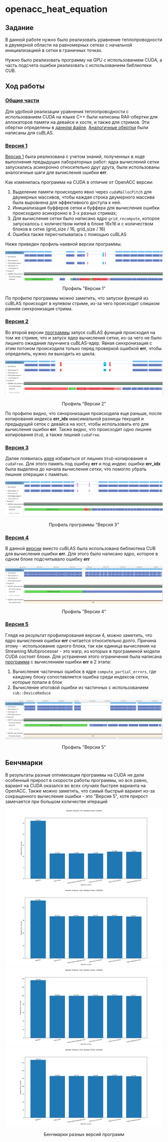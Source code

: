 # openacc_heat_equation

## Задание
В данной работе нужно было реализовать уравнение теплопроводности в двумерной области на  равномерных сетках с начальной инициализацией в сетки в граничных точках.

Нужно было реализовать программу на GPU с использованием CUDA, а часть подсчета ошибки реализовать с использованием библиотеки CUB. 

## Ход работы

### <ins>Общие части</ins>

Для удобной реализации уравнения теплопроводности с использованием CUDA на языке C++ были написаны RAII-обертки для аллокаторов памяти на девайсе и хосте, и также для стримов. Эти обертки определены в [данном файле](src/cuda_utils/cuda_utils.cuh). [Аналогичные обертки](src/cuda_utils/cublas_utils.cuh) были написаны для cuBLAS.

### <ins>Версия 1</ins>

[Версия 1](src/heat_equation_solver_cuda_naive.cu) была реализована с учетом знаний, полученных в ходе выполнения предыдущих лабораторных работ: ядра вычислений сетки запускались асинхронно относительно друг друга, были использованы аналогичные шаги для вычисления ошибки **err**.

Как изменилась программа на CUDA в отличие от OpenACC версии:
1. Выделение памяти происходило явно через `cudaMallocPitch` для двумерных массивов, чтобы каждая строка двумерного массива была выровнена для эффективного доступа к ней.
2. Инициализация буфферов сетки и буффера для вычисления ошибки происходило асинхронно в 3-х разных стримах;
3. Для вычисления сетки было написано ядро `grid_recompute`, которое запускалось с количеством нитей в блоке 16x16 и с количеством блоков в сетке (grid_size / 16, grid_size / 16)
4. Ошибка также пересчитывалась с помощью cuBLAS

Ниже приведен профиль наивной версии программы.

![img](img/cuda_naive.png)
<center>Профиль "Версии 1"</center>

По профилю программы можно заметить, что запуски функций из cuBLAS происходят в нулевом стриме, из-за чего происходит слишком ранняя синхронизация стрима.

### <ins>Версия 2</ins>

Во второй версии [программы](src/heat_equation_solver_cuda_without_sync.cu) запуск cuBLAS функций происходил на том же стриме, что и запуск ядер вычисления сетки, из-за чего не было лишнего ожидания лаунчинга cuBLAS-ядер. Явная синхронизация с этим потоком происходила только перед проверкой ошибкой **err**, чтобы определить, нужно ли выходить из цикла. 

![img](img/cuda_without_sync.png)
<center>Профиль "Версии 2"</center>

По профилю видно, что синхронизация происходила еще раньше, после копирования индекса **err_idx** максимальной разницы текущей и предыдущей сеток с девайса на хост, чтобы использовать его для вычисления ошибки **err**. Также видно, что происходит одно лишнее копирования `DtoD`, а также лишний `cudaFree`.

### <ins>Версия 3</ins>

Далее появилась [идея](src/heat_equation_solver_cuda_once_mem_alloc.cu) избавиться от лишних `DtoD`-копирования и `cudaFree`. Для этого память под ошибку **err** и под индекс ошибки **err_idx** была выделена до начала вычисления сетки, что помогло убрать лишние операции с памятью.

![image](img/cuda_once_mem_alloc.png)
<center>Профиль программы "Версия 3"</center>

### <ins>Версия 4</ins>

В данной [версии](src/heat_equation_solver_cuda_cub_one_block.cu) вместо cuBLAS была использована библиотека CUB для вычисления ошибки **err**. Для этого было написано ядро, которое в одном блоке подсчитывало ошибку **err**

![image](img/cuda_cub_one_block.png)
<center>Профиль "Версии 4"</center>

### <ins>Версия 5</ins>

Глядя на результат профилирования версии 4, можно заметить, что ядро вычисления ошибки **err** считается относительно долго. Причина этому - использование одного блока, так как единица вычисления на Streaming Multiprocesser - это warp, из которых в программной модели CUDA состоят блоки. 
Для устранения этого ограничения была написана [программа](src/heat_equation_solver_cuda_cub_partial_errors.cu) с вычислением ошибки **err** в 2 этапа:
1. Вычисление частичных ошибок в ядре `compute_partial_errors`, где каждому блоку сопоставляется ошибка среди индексов сетки, которые попали в блок
2. Вычисление итоговой ошибки из частичных с использованием `cub::DeviceReduce`

![image](img/cuda_cub_partial_errors.png)
<center>Профиль "Версии 5"</center>

## Бенчмарки
В результаты разные оптимизации программы на CUDA не дали особенный прирост в скорости работы программы, но все равно, вариант на CUDA оказался во всех случаях быстрее варианта на OpenACC. Также можно заметить, что самый быстрый вариант из-за сокращенного вычисления ошибки - это "Версия 5", хотя прирост замечается при большом количестве итераций 

![image](benchmarks_512_blocks_633000_iters.png)
![image](benchmarks_1024_blocks_1000500_iters.png)
![image](benchmarks_1024_blocks_1500000_iters.png)
![image](benchmarks_1024_blocks_2001000_iters.png)

<center>Бенчмарки разных версий программ</center>
